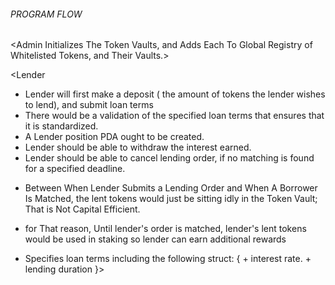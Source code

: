 ###### PROGRAM FLOW

<Admin Initializes The Token Vaults, and Adds Each To Global Registry of Whitelisted Tokens, and Their Vaults.>

<Lender

- Lender will first make a deposit ( the amount of tokens the lender wishes to lend), and submit loan terms
- There would be a validation of the specified loan terms that ensures that it is standardized.
- A Lender position PDA ought to be created.
- Lender should be able to withdraw the interest earned.
- Lender should be able to cancel lending order, if no matching is found for a specified deadline.

* Between When Lender Submits a Lending Order and When A Borrower Is Matched, the lent tokens would just be sitting
  idly in the Token Vault; That is Not Capital Efficient.

- for That reason, Until lender's order is matched, lender's lent tokens would be used in staking so lender can earn additional rewards

* Specifies loan terms including the following struct:
  { + interest rate. + lending duration
  }>
